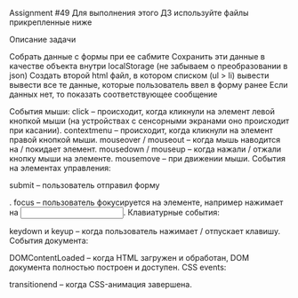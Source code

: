 Assignment #49
Для выполнения этого ДЗ используйте файлы прикрепленные ниже

Описание задачи



Собрать данные с формы при ее сабмите
Сохранить эти данные в качестве объекта внутри localStorage (не забываем о преобразовании в json)
Создать второй html файл, в котором списком (ul > li) вывести вывести все те данные, которые пользователь ввел в форму
ранее
Если данных нет, то показать соответствующее сообщение

События мыши:
click – происходит, когда кликнули на элемент левой кнопкой мыши (на устройствах с сенсорными экранами оно происходит 
при касании).
contextmenu – происходит, когда кликнули на элемент правой кнопкой мыши.
mouseover / mouseout – когда мышь наводится на / покидает элемент.
mousedown / mouseup – когда нажали / отжали кнопку мыши на элементе.
mousemove – при движении мыши.
События на элементах управления:

submit – пользователь отправил форму <form>.
focus – пользователь фокусируется на элементе, например нажимает на <input>.
Клавиатурные события:

keydown и keyup – когда пользователь нажимает / отпускает клавишу.
События документа:

DOMContentLoaded – когда HTML загружен и обработан, DOM документа полностью построен и доступен.
CSS events:

transitionend – когда CSS-анимация завершена.